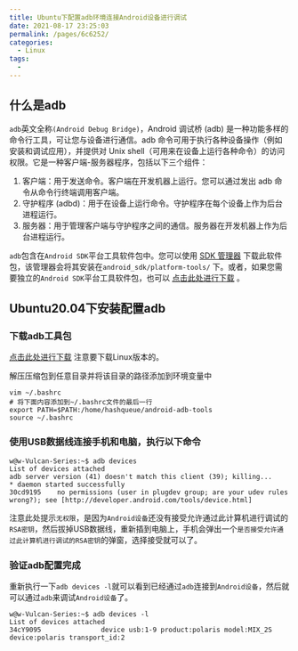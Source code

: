 ```yaml
---
title: Ubuntu下配置adb环境连接Android设备进行调试
date: 2021-08-17 23:25:03
permalink: /pages/6c6252/
categories:
  - Linux
tags:
  - 
---
```

## 什么是adb
`adb`英文全称`(Android Debug Bridge)`，Android 调试桥 (adb) 是一种功能多样的命令行工具，可让您与设备进行通信。adb 命令可用于执行各种设备操作（例如安装和调试应用），并提供对 Unix shell（可用来在设备上运行各种命令）的访问权限。它是一种客户端-服务器程序，包括以下三个组件：

1. 客户端：用于发送命令。客户端在开发机器上运行。您可以通过发出 adb 命令从命令行终端调用客户端。
2. 守护程序 (adbd)：用于在设备上运行命令。守护程序在每个设备上作为后台进程运行。
3. 服务器：用于管理客户端与守护程序之间的通信。服务器在开发机器上作为后台进程运行。

`adb`包含在`Android SDK`平台工具软件包中。您可以使用 [SDK 管理器](https://developer.android.com/studio/intro/update#sdk-manager) 下载此软件包，该管理器会将其安装在`android_sdk/platform-tools/` 下。或者，如果您需要独立的`Android SDK`平台工具软件包，也可以 [点击此处进行下载](https://developer.android.com/studio/releases/platform-tools) 。

## Ubuntu20.04下安装配置adb

### 下载adb工具包
[点击此处进行下载](https://developer.android.com/studio/releases/platform-tools) 注意要下载Linux版本的。

解压压缩包到任意目录并将该目录的路径添加到环境变量中
```shell
vim ~/.bashrc
# 将下面内容添加到~/.bashrc文件的最后一行
export PATH=$PATH:/home/hashqueue/android-adb-tools
source ~/.bashrc
```

### 使用USB数据线连接手机和电脑，执行以下命令
```shell
w@w-Vulcan-Series:~$ adb devices 
List of devices attached
adb server version (41) doesn't match this client (39); killing...
* daemon started successfully
30cd9195	no permissions (user in plugdev group; are your udev rules wrong?); see [http://developer.android.com/tools/device.html]
```

注意此处提示`无权限`，是因为`Android设备`还没有接受允许通过此计算机进行调试的`RSA密钥`，然后拔掉USB数据线，重新插到电脑上，手机会弹出一个`是否接受允许通过此计算机进行调试的RSA密钥`的弹窗，选择接受就可以了。

### 验证adb配置完成
重新执行一下`adb devices -l`就可以看到已经通过`adb`连接到`Android设备`，然后就可以通过`adb`来调试`Android设备`了。
```shell
w@w-Vulcan-Series:~$ adb devices -l
List of devices attached
34cY9095               device usb:1-9 product:polaris model:MIX_2S device:polaris transport_id:2
```